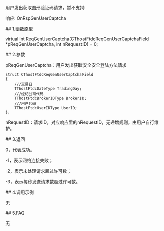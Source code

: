 <p>用户发出获取图形验证码请求，暂不支持</p>
<p>响应: OnRspGenUserCaptcha</p>
<span class="anchor" id="4d96f7ca-5748-4442-adf2-7c0672f2f740"></span>
## 1.函数原型
<p>virtual int ReqGenUserCaptcha(CThostFtdcReqGenUserCaptchaField *pReqGenUserCaptcha, int nRequestID) = 0;</p>
<span class="anchor" id="63d200af-bf0c-4d10-b590-508a29f0ff2c"></span>
## 2.参数
<p>pReqGenUserCaptcha：用户发出获取安全安全登陆方法请求</p>
<pre><code>struct CThostFtdcReqGenUserCaptchaField
{
    ///交易日
    TThostFtdcDateType TradingDay;
    ///经纪公司代码
    TThostFtdcBrokerIDType BrokerID;
    ///用户代码
    TThostFtdcUserIDType UserID;
};
</code></pre>
<p>nRequestID：请求ID，对应响应里的nRequestID，无递增规则，由用户自行维护。</p>
<span class="anchor" id="4fca896e-6889-4928-a4ce-a5847f0db0d3"></span>
## 3.返回
<p>0，代表成功。</p>
<p>-1，表示网络连接失败；</p>
<p>-2，表示未处理请求超过许可数；</p>
<p>-3，表示每秒发送请求数超过许可数。</p>
<span class="anchor" id="cdb7ce54-ad2b-4ded-9b5b-c9ed8e53b85e"></span>
## 4.调用示例
<p>无</p>
<span class="anchor" id="fa403b1e-9e0f-4f45-acb9-ad15bfbc81d8"></span>
## 5.FAQ
<p>无</p>
